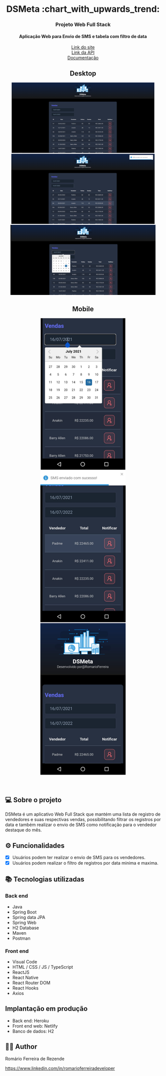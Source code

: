 
<H1 align="center">DSMeta :chart_with_upwards_trend: </h1>


<H3 align="center"> Projeto Web Full Stack</H3>
<H4 align="center">Aplicação Web para Envio de SMS e tabela com filtro de data</H4>

<p align="center">
  <a href="https://dsmeta-romario.netlify.app">Link do site</a><br>
  <a href="https://dsmeta-romariof.herokuapp.com/">Link da API</a><br>
  <a href="em construçao">Documentação</a>
</p>


<div align="center">
  <h2>Desktop</h2>
  <img height="227.46" src="https://github.com/Romariorfr/dsmeta-projeto/blob/master/frontend/assets/img1-pc.png" alt="Movies list page on desktop"/>
  <img height="227.46" src="https://github.com/Romariorfr/dsmeta-projeto/blob/master/frontend/assets/img2-pc.png" alt="Movie form page on desktop"/>
  <img height="227.46" src="https://github.com/Romariorfr/dsmeta-projeto/blob/master/frontend/assets/img3-pc.png" alt="Movie form page on desktop"/>
</div>

<div align="center">
  <h2>Mobile</h2>
  <img height="491" src="https://github.com/Romariorfr/dsmeta-projeto/blob/master/frontend/assets/img1-mobile.png" alt="Movies list page on mobile" />
  <img height="491" src="https://github.com/Romariorfr/dsmeta-projeto/blob/master/frontend/assets/img2-mobile.png" alt="Movie form page on mobile" />
  <img height="491" src="https://github.com/Romariorfr/dsmeta-projeto/blob/master/frontend/assets/img4-mobile.png" alt="Movie form page on mobile" />
</div>
<br><br>


## 💻 Sobre o projeto
DSMeta é um aplicativo Web Full Stack que mantém uma lista de registro de vendedores e suas respectivas vendas, possibilitando filtrar os registros por data e também realizar o envio de SMS como notificação para o vendedor destaque do mês.

## ⚙️ Funcionalidades

- [x] Usuários podem ter realizar o envio de SMS para os vendedores.
- [x] Usuários podem realizar o filtro de registros por data minima e maxima.

## :books: Tecnologias utilizadas
### Back end
- Java
- Spring Boot
- Spring data JPA
- Spring Web
- H2 Database
- Maven
- Postman

### Front end
- Visual Code
- HTML / CSS / JS / TypeScript
- ReactJS
- React Native
- React Router DOM
- React Hooks 
- Axios

## Implantação em produção
- Back end: Heroku
- Front end web: Netlify
- Banco de dados: H2



## :astronaut: Author 

Romário Ferreira de Rezende

https://www.linkedin.com/in/romarioferreiradeveloper













